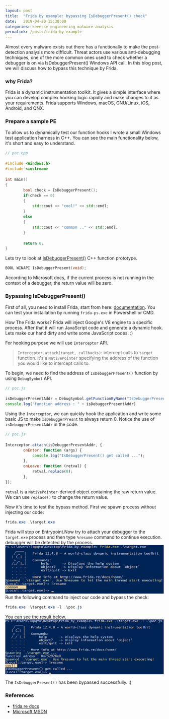 ```yaml
---
layout: post
title:  "Frida by example: bypassing IsDebuggerPresent() check"
date:   2019-04-20 15:30:00
categories: reverse-engineering malware-analysis
permalink: /posts/frida-by-example
---
```

Almost every malware exists out there has a functionally to make the post-detection analysis more difficult. Threat actors use various anti-debugging techniques, one of the more common ones used to check whether a debugger is on via IsDebuggerPresent() Windows API call. In this blog post, we will discuss how to bypass this technique by Frida.

### why Frida?
Frida is a dynamic instrumentation toolkit. It gives a simple interface where you can develop complex hooking logic rapidly and make changes to it as your requirements. Frida supports Windows, macOS, GNU/Linux, iOS, Android, and QNX.

### Prepare a sample PE
To allow us to dynamically test our function hooks I wrote a small Windows test application harness in C++. You can see the main functionality below, it's short and easy to understand.
``` c++
// poc.cpp

#include <Windows.h>
#include <iostream>

int main()
{
        bool check = IsDebuggerPresent();
        if(check == 0)
        {
            std::cout << "cool!" << std::endl;
        }
        else
        {
            std::cout << "common .." << std::endl;
        }

        return 0;
}

```

Lets try to look at [IsDebuggerPresent()](https://msdn.microsoft.com/en-us/library/windows/desktop/ms680345(v=vs.85).aspx) C++ function prototype.
``` c++
BOOL WINAPI IsDebuggerPresent(void);
```
According to Microsoft docs, if the current process is not running in the context of a debugger, the return value will be zero.

### Bypassing IsDebuggerPresent()
First of all, you need to install Frida, start from here: [documentation](https://www.frida.re/docs/installation/). You can test your installation by running `frida-ps.exe` in Powershell or CMD.

How The Frida works? Frida will inject Google's V8 engine to a specific process. After that it will run JavaScript code and generate a dynamic hook. Lets make our hand dirty and write some JavaScript codes. :)

For hooking purpose we will use `Interceptor` API. 
> `Interceptor.attach(target, callbacks)`: intercept calls to `target` function. it's a `NativePointer` specifying the address of the function you would like to intercept calls to.

To begin, we need to find the address of `IsDebuggerPresent()` function by using `DebugSymbol` API.

``` javascript
// poc.js

isDebuggerPresentAddr = DebugSymbol.getFunctionByName("IsDebuggerPresent")
console.log("function address : " + isDebuggerPresentAddr)
```

Using the `Interceptor`, we can quickly hook the application and write some basic JS to make `IsDebuggerPresnt` to always return 0. Notice the use of `isDebuggerPresentAddr` in the code.

``` javascript
// poc.js

Interceptor.attach(isDebuggerPresentAddr, {
        onEnter: function (args) {
			console.log("IsDebuggerPresent() get called ...");
        },
        onLeave: function (retval) {
			retval.replace(0);
        },
});
```

`retval` is a `NativePointer`-derived object containing the raw return value. We can use `replace()` to change the return value.

Now it's time to test the bypass method. First we spawn process without injecting our code:

``` powershell
frida.exe .\target.exe
```
Frida will stop on Entrypoint.Now try to attach your debugger to the `target.exe` process and then type `%resume` command to continue execution. debugger will be detected by the process.
![debugger got detect](/img/frida-by-example1.png)
Run the following command to inject our code and bypass the check:
``` powershell
frida.exe .\target.exe -l .\poc.js
```
You can see the result below.
![debugger not detect](/img/frida-by-example2.png)

The `IsDebuggerPresent()` has been bypassed successfully. :)

### References
+ [frida.re docs](https://www.frida.re/docs/javascript-api)
+ [Microsoft MSDN](https://docs.microsoft.com/en-us/windows/desktop/apiindex/api-index-portal)
